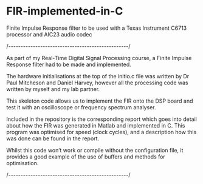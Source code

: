 # FIR-implemented-in-C
Finite Impulse Response filter to be used with a Texas Instrument C6713 processor and AIC23 audio codec

/*-------------------------------------------------*/

As part of my Real-Time Digital Signal Processing course, a Finite Impulse Response filter had to be made and implemented.

The hardware initialisations at the top of the initio.c file was written by Dr Paul Mitcheson and Daniel Harvey, however all the processing code was written by myself and my lab partner.

This skeleton code allows us to implement the FIR onto the DSP board and test it with an oscilloscope or frequency spectrum analyser. 

Included in the repository is the corresponding report which goes into detail about how the FIR was generated in Matlab and implemented in C. This program was optimised for speed (clock cycles), and a description how this was done can be found in the report.

Whilst this code won’t work or compile without the configuration file, it provides a good example of the use of buffers and methods for optimisation. 

/*-------------------------------------------------*/
